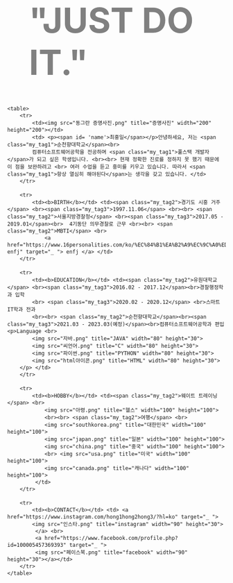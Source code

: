 <!DOCTYPE html>
<html>
<head>
<meta charset= 'utf-8'>
<title>최홍일</title>
<style>
	h1{
		margin: 50px;
		font-size: 80px;
		color: gray;
	}
	#name{ 
		font-weight: bold;
		font-size: 50px;
		color: #303841;
	}

	.my_tag1{ 
		color: black;
		font-weight: bold;
		border-bottom: solid 3px yellow;
	}
	.my_tag2{ 
		color: black;
	}
	.my_tag3{ 
		color: #d3d3d3;
	}
	table, tr, th, td{
		margin: 0 auto;
		border-collapse: collapse;
		padding: 50px;
		color: gray;
		border-bottom: solid 1px #e2e4e6;
	}

</style>
</head>

<body>
	<h1> "JUST DO IT."</h1>

	<table>
		<tr>
			<td><img src="동그란 증명사진.png" title="증명사진" width="200" height="200"></td> 
			<td> <p><span id= 'name'>최홍일</span></p>안녕하세요, 저는 <span class="my_tag1">순천향대학교</span><br> 
			컴퓨터소프트웨어공학을 전공하며 <span class="my_tag1">풀스택 개발자</span>가 되고 싶은 학생입니다. <br><br> 현재 정확한 진로를 정하지 못 했기 때문에 이 점을 보완하려고 <br> 여러 수업을 듣고 흥미를 키우고 있습니다. 따라서 <span class="my_tag1">항상 열심히 해야된다</span>는 생각을 갖고 있습니다. </td>
		</tr>

		<tr>
			<td><b>BIRTH</b></td> <td><span class="my_tag2">경기도 시흥 거주</span> <br><span class="my_tag3">1997.11.06</span> <br><br> <span class="my_tag2">서울지방경찰청</span> <br><span class="my_tag3">2017.05 - 2019.01</span><br>  4기동단 의무경찰로 근무 <br><br> <span class="my_tag2">MBTI</span> <br> 
				<a href="https://www.16personalities.com/ko/%EC%84%B1%EA%B2%A9%EC%9C%A0%ED%98%95-enfj" target="_ "> enfj </a> </td>
		</tr>

		<tr>
			<td><b>EDUCATION</b></td> <td><span class="my_tag2">유원대학교</span> <br><span class="my_tag3">2016.02 - 2017.12</span><br>경찰행정학과 입학
			<br> <span class="my_tag3">2020.02 - 2020.12</span> <br>스마트IT학과 전과
			<br><br> <span class="my_tag2">순천향대학교</span><br><span class="my_tag3">2021.03 - 2023.03(예정)</span><br>컴퓨터소프트웨어공학과 편입 <p>Language <br> 
			<img src="자바.png" title="JAVA" width="80" height="30">
			<img src="씨언어.png" title="C" width="80" height="30">
			<img src="파이썬.png" title="PYTHON" width="80" height="30">
			<img src="html아이콘.png" title="HTML" width="80" height="30">
		</p> </td>
		</tr>

		<tr>
			<td><b>HOBBY</b></td> <td><span class="my_tag2">웨이트 트레이닝</span> <br>
				<img src="아령.png" title="헬스" width="100" height="100">
				<br><br> <span class="my_tag2">여행</span> <br>
				<img src="southkorea.png" title="대한민국" width="100" height="100">
				<img src="japan.png" title="일본" width="100" height="100">
				<img src="china.png" title="중국" width="100" height="100"> 
				<br> <img src="usa.png" title="미국" width="100" height="100">
				<img src="canada.png" title="캐나다" width="100" height="100">
			 </td>
		</tr>

		<tr>
			<td><b>CONTACT</b></td> <td> <a href="https://www.instagram.com/hong1hong2hong3/?hl=ko" target="_ ">
			<img src="인스타.png" title="instagram" width="90" height="30">
			 </a> <br>
			 <a href="https://www.facebook.com/profile.php?id=100005457369393" target="_ ">
			 <img src="페이스북.png" title="facebook" width="90" height="30"></a></td>
		</tr>
	</table>

</body>

</html>
